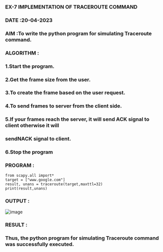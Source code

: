 ### EX-7 IMPLEMENTATION OF TRACEROUTE COMMAND

### DATE :20-04-2023

### AIM :To write the python program for simulating Traceroute command.

### ALGORITHM :

### 1.Start the program.
### 2.Get the frame size from the user.
### 3.To create the frame based on the user request.
### 4.To send frames to server from the client side.
### 5.If your frames reach the server, it will send ACK signal to client otherwise it will
### sendNACK signal to client.
### 6.Stop the program

### PROGRAM :
```
from scapy.all import*
target = ["www.google.com"]
result, unans = traceroute(target,maxttl=32)
print(result,unans)
```

### OUTPUT :
![image](https://github.com/Nithishramasaravanan/EX-7/assets/119394063/7c4e8c6a-846c-4b50-9df5-ab92279d773a)

### RESULT :
### Thus, the python program for simulating Traceroute command was successfully executed.
